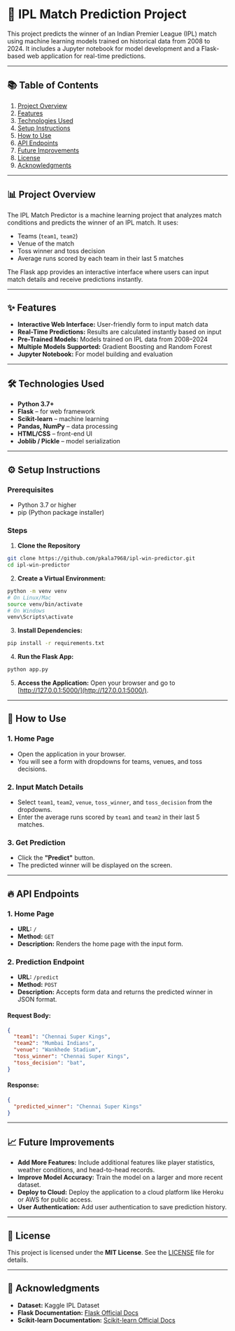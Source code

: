 # 🏏 IPL Match Prediction Project

This project predicts the winner of an Indian Premier League (IPL) match using machine learning models trained on historical data from 2008 to 2024. It includes a Jupyter notebook for model development and a Flask-based web application for real-time predictions.

---

## 📚 Table of Contents
1. [Project Overview](#project-overview)  
2. [Features](#features)  
3. [Technologies Used](#technologies-used)  
4. [Setup Instructions](#setup-instructions)  
5. [How to Use](#how-to-use)  
6. [API Endpoints](#api-endpoints)  
7. [Future Improvements](#future-improvements)  
8. [License](#license)  
9. [Acknowledgments](#acknowledgments)  

---

## 📊 Project Overview

The IPL Match Predictor is a machine learning project that analyzes match conditions and predicts the winner of an IPL match. It uses:
- Teams (`team1`, `team2`)
- Venue of the match
- Toss winner and toss decision
- Average runs scored by each team in their last 5 matches

The Flask app provides an interactive interface where users can input match details and receive predictions instantly.

---

## ✨ Features

- **Interactive Web Interface:** User-friendly form to input match data
- **Real-Time Predictions:** Results are calculated instantly based on input
- **Pre-Trained Models:** Models trained on IPL data from 2008–2024
- **Multiple Models Supported:** Gradient Boosting and Random Forest
- **Jupyter Notebook:** For model building and evaluation

---

## 🛠️ Technologies Used

- **Python 3.7+**
- **Flask** – for web framework  
- **Scikit-learn** – machine learning  
- **Pandas, NumPy** – data processing  
- **HTML/CSS** – front-end UI  
- **Joblib / Pickle** – model serialization

---

## ⚙️ Setup Instructions

### Prerequisites

- Python 3.7 or higher  
- pip (Python package installer)

### Steps

1. **Clone the Repository**
```bash
git clone https://github.com/pkala7968/ipl-win-predictor.git
cd ipl-win-predictor
```

2. **Create a Virtual Environment:**
```bash
python -m venv venv
# On Linux/Mac
source venv/bin/activate  
# On Windows
venv\Scripts\activate
```

3. **Install Dependencies:**
```bash
pip install -r requirements.txt
```

4. **Run the Flask App:**
```bash
python app.py
```

5. **Access the Application:**
Open your browser and go to [http://127.0.0.1:5000/](http://127.0.0.1:5000/).

---

## 🚀 How to Use
### 1. Home Page
- Open the application in your browser.  
- You will see a form with dropdowns for teams, venues, and toss decisions.  

### 2. Input Match Details
- Select `team1`, `team2`, `venue`, `toss_winner`, and `toss_decision` from the dropdowns.  
- Enter the average runs scored by `team1` and `team2` in their last 5 matches.  

### 3. Get Prediction
- Click the **"Predict"** button.  
- The predicted winner will be displayed on the screen.  

---

## 🔥 API Endpoints
### 1. Home Page
- **URL:** `/`  
- **Method:** `GET`  
- **Description:** Renders the home page with the input form.  

### 2. Prediction Endpoint
- **URL:** `/predict`  
- **Method:** `POST`  
- **Description:** Accepts form data and returns the predicted winner in JSON format.  

#### Request Body:
```json
{
  "team1": "Chennai Super Kings",
  "team2": "Mumbai Indians",
  "venue": "Wankhede Stadium",
  "toss_winner": "Chennai Super Kings",
  "toss_decision": "bat",
}
```

#### Response:
```json
{
  "predicted_winner": "Chennai Super Kings"
}
```

---

## 📈 Future Improvements
- **Add More Features:** Include additional features like player statistics, weather conditions, and head-to-head records.  
- **Improve Model Accuracy:** Train the model on a larger and more recent dataset.  
- **Deploy to Cloud:** Deploy the application to a cloud platform like Heroku or AWS for public access.  
- **User Authentication:** Add user authentication to save prediction history.  

---

## 📜 License
This project is licensed under the **MIT License**. See the [LICENSE](LICENSE) file for details.

---

## 🙌 Acknowledgments
- **Dataset:** Kaggle IPL Dataset  
- **Flask Documentation:** [Flask Official Docs](https://flask.palletsprojects.com/)  
- **Scikit-learn Documentation:** [Scikit-learn Official Docs](https://scikit-learn.org/)  

